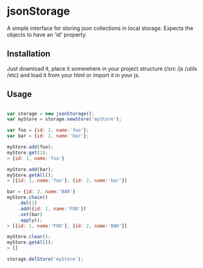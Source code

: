 # jsonStorage
A simple interface for storing json collections in local storage.
Expects the objects to have an 'id' property.

## Installation
Just download it, place it somewhere in your project structure (/src /js /utils /etc) and load it from your html or import it in your js.

## Usage

```javascript

var storage = new jsonStorage();
var myStore = storage.newStore('myStore');

var foo = {id: 1, name:'foo'};
var bar = {id: 2, name:'bar'};

myStore.add(foo);
myStore.get(1);
> {id: 1, name:'foo'}

myStore.add(bar);
myStore.getAll();
> [{id: 1, name:'foo'}, {id: 2, name:'bar'}]

bar = {id: 2, name:'BAR'}
myStore.chain()
	.del(1)
	.add({id: 1, name:'FOO'})
	.set(bar)
	.apply();
> [{id: 1, name:'FOO'}, {id: 2, name:'BAR'}]

myStore.clear();
myStore.getAll();
> []

storage.delStore('myStore');

```